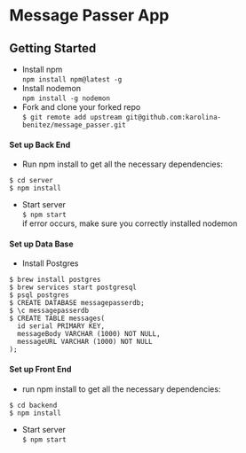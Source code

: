 # Message Passer App

## Getting Started
* Install npm  
`npm install npm@latest -g`  
* Install nodemon  
`npm install -g nodemon`  
* Fork and clone your forked repo  
`$ git remote add upstream git@github.com:karolina-benitez/message_passer.git`  

#### Set up Back End
* Run npm install to get all the necessary dependencies:  
```
$ cd server  
$ npm install
```
* Start server  
`$ npm start`  
if error occurs, make sure you correctly installed nodemon  
#### Set up Data Base
* Install Postgres  
```
$ brew install postgres  
$ brew services start postgresql  
$ psql postgres  
$ CREATE DATABASE messagepasserdb;  
$ \c messagepasserdb  
$ CREATE TABLE messages(  
  id serial PRIMARY KEY,  
  messageBody VARCHAR (1000) NOT NULL,  
  messageURL VARCHAR (1000) NOT NULL  
);
```
#### Set up Front End
* run npm install to get all the necessary dependencies:
```
$ cd backend  
$ npm install  
```
* Start server  
`$ npm start`
